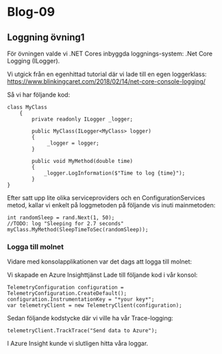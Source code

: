 # Blog-09

## Loggning övning1

För övningen valde vi .NET Cores inbyggda loggnings-system: .Net Core Logging (ILogger).

Vi utgick från en egenhittad tutorial där vi lade till en egen loggerklass:
https://www.blinkingcaret.com/2018/02/14/net-core-console-logging/

Så vi har följande kod:

```
class MyClass
    {
   		private readonly ILogger _logger;

	   	public MyClass(ILogger<MyClass> logger)
    	{
	       	 _logger = logger;
    	}

    	public void MyMethod(double time)
    	{
        	_logger.LogInformation($"Time to log {time}");
    	}
}
```

Efter satt upp lite olika serviceproviders och en ConfigurationServices metod, kallar vi enkelt på loggmetoden på följande vis inuti mainmetoden:

```
int randomSleep = rand.Next(1, 50);
//TODO: log "Sleeping for 2.7 seconds"
myClass.MyMethod(SleepTimeToSec(randomSleep));
```

### Logga till molnet

Vidare med konsolapplikationen var det dags att logga till molnet:

Vi skapade en Azure Insighttjänst Lade till följande kod i vår konsol:

```
TelemetryConfiguration configuration = TelemetryConfiguration.CreateDefault();
configuration.InstrumentationKey = "*your key*";
var telemetryClient = new TelemetryClient(configuration);
```

Sedan följande kodstycke där vi ville ha vår Trace-logging:

```
telemetryClient.TrackTrace("Send data to Azure");
```

I Azure Insight kunde vi slutligen hitta våra loggar.